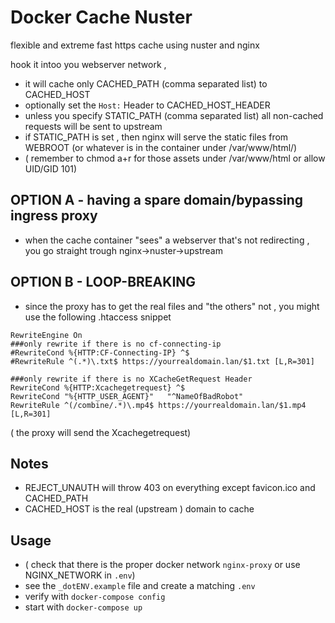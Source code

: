 # Docker Cache Nuster

flexible and extreme fast https  cache using nuster and nginx


hook it intoo you webserver network ,
* it will cache only CACHED_PATH (comma separated list) to CACHED_HOST
* optionally set the `Host:` Header to CACHED_HOST_HEADER
* unless you specify STATIC_PATH (comma separated list) all non-cached requests will be sent to upstream
* if STATIC_PATH is set , then nginx will serve the static files from WEBROOT (or whatever is in the container under /var/www/html/)
* ( remember to chmod a+r for those assets under /var/www/html or allow UID/GID 101)

## OPTION A - having a spare domain/bypassing ingress proxy
* when the cache container "sees" a webserver that's not redirecting , you go straight trough nginx->nuster->upstream

## OPTION B - LOOP-BREAKING
* since the proxy has to get the real files and "the others" not , you might use the following .htaccess snippet



```
RewriteEngine On
###only rewrite if there is no cf-connecting-ip
#RewriteCond %{HTTP:CF-Connecting-IP} ^$
#RewriteRule ^(.*)\.txt$ https://yourrealdomain.lan/$1.txt [L,R=301]

###only rewrite if there is no XCacheGetRequest Header
RewriteCond %{HTTP:Xcachegetrequest} ^$
RewriteCond "%{HTTP_USER_AGENT}"   "^NameOfBadRobot"
RewriteRule ^(/combine/.*)\.mp4$ https://yourrealdomain.lan/$1.mp4 [L,R=301]
```
( the proxy will send the Xcachegetrequest)
## Notes

* REJECT_UNAUTH will throw 403 on everything except favicon.ico and CACHED_PATH
* CACHED_HOST is the real (upstream ) domain to cache


## Usage

* ( check that there is the proper docker network `nginx-proxy` or use NGINX_NETWORK in `.env`)
* see the `_dotENV.example` file and create a matching `.env`
* verify with `docker-compose config`
* start with `docker-compose up`
